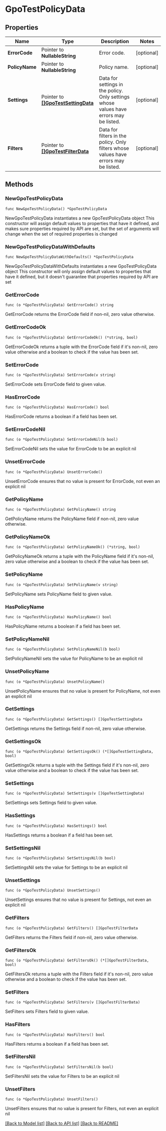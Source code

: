 # GpoTestPolicyData

## Properties

Name | Type | Description | Notes
------------ | ------------- | ------------- | -------------
**ErrorCode** | Pointer to **NullableString** | Error code. | [optional] 
**PolicyName** | Pointer to **NullableString** | Policy name. | [optional] 
**Settings** | Pointer to [**[]GpoTestSettingData**](GpoTestSettingData.md) | Data for settings in the policy. Only settings whose values have errors may be listed. | [optional] 
**Filters** | Pointer to [**[]GpoTestFilterData**](GpoTestFilterData.md) | Data for filters in the policy. Only filters whose values have errors may be listed. | [optional] 

## Methods

### NewGpoTestPolicyData

`func NewGpoTestPolicyData() *GpoTestPolicyData`

NewGpoTestPolicyData instantiates a new GpoTestPolicyData object
This constructor will assign default values to properties that have it defined,
and makes sure properties required by API are set, but the set of arguments
will change when the set of required properties is changed

### NewGpoTestPolicyDataWithDefaults

`func NewGpoTestPolicyDataWithDefaults() *GpoTestPolicyData`

NewGpoTestPolicyDataWithDefaults instantiates a new GpoTestPolicyData object
This constructor will only assign default values to properties that have it defined,
but it doesn't guarantee that properties required by API are set

### GetErrorCode

`func (o *GpoTestPolicyData) GetErrorCode() string`

GetErrorCode returns the ErrorCode field if non-nil, zero value otherwise.

### GetErrorCodeOk

`func (o *GpoTestPolicyData) GetErrorCodeOk() (*string, bool)`

GetErrorCodeOk returns a tuple with the ErrorCode field if it's non-nil, zero value otherwise
and a boolean to check if the value has been set.

### SetErrorCode

`func (o *GpoTestPolicyData) SetErrorCode(v string)`

SetErrorCode sets ErrorCode field to given value.

### HasErrorCode

`func (o *GpoTestPolicyData) HasErrorCode() bool`

HasErrorCode returns a boolean if a field has been set.

### SetErrorCodeNil

`func (o *GpoTestPolicyData) SetErrorCodeNil(b bool)`

 SetErrorCodeNil sets the value for ErrorCode to be an explicit nil

### UnsetErrorCode
`func (o *GpoTestPolicyData) UnsetErrorCode()`

UnsetErrorCode ensures that no value is present for ErrorCode, not even an explicit nil
### GetPolicyName

`func (o *GpoTestPolicyData) GetPolicyName() string`

GetPolicyName returns the PolicyName field if non-nil, zero value otherwise.

### GetPolicyNameOk

`func (o *GpoTestPolicyData) GetPolicyNameOk() (*string, bool)`

GetPolicyNameOk returns a tuple with the PolicyName field if it's non-nil, zero value otherwise
and a boolean to check if the value has been set.

### SetPolicyName

`func (o *GpoTestPolicyData) SetPolicyName(v string)`

SetPolicyName sets PolicyName field to given value.

### HasPolicyName

`func (o *GpoTestPolicyData) HasPolicyName() bool`

HasPolicyName returns a boolean if a field has been set.

### SetPolicyNameNil

`func (o *GpoTestPolicyData) SetPolicyNameNil(b bool)`

 SetPolicyNameNil sets the value for PolicyName to be an explicit nil

### UnsetPolicyName
`func (o *GpoTestPolicyData) UnsetPolicyName()`

UnsetPolicyName ensures that no value is present for PolicyName, not even an explicit nil
### GetSettings

`func (o *GpoTestPolicyData) GetSettings() []GpoTestSettingData`

GetSettings returns the Settings field if non-nil, zero value otherwise.

### GetSettingsOk

`func (o *GpoTestPolicyData) GetSettingsOk() (*[]GpoTestSettingData, bool)`

GetSettingsOk returns a tuple with the Settings field if it's non-nil, zero value otherwise
and a boolean to check if the value has been set.

### SetSettings

`func (o *GpoTestPolicyData) SetSettings(v []GpoTestSettingData)`

SetSettings sets Settings field to given value.

### HasSettings

`func (o *GpoTestPolicyData) HasSettings() bool`

HasSettings returns a boolean if a field has been set.

### SetSettingsNil

`func (o *GpoTestPolicyData) SetSettingsNil(b bool)`

 SetSettingsNil sets the value for Settings to be an explicit nil

### UnsetSettings
`func (o *GpoTestPolicyData) UnsetSettings()`

UnsetSettings ensures that no value is present for Settings, not even an explicit nil
### GetFilters

`func (o *GpoTestPolicyData) GetFilters() []GpoTestFilterData`

GetFilters returns the Filters field if non-nil, zero value otherwise.

### GetFiltersOk

`func (o *GpoTestPolicyData) GetFiltersOk() (*[]GpoTestFilterData, bool)`

GetFiltersOk returns a tuple with the Filters field if it's non-nil, zero value otherwise
and a boolean to check if the value has been set.

### SetFilters

`func (o *GpoTestPolicyData) SetFilters(v []GpoTestFilterData)`

SetFilters sets Filters field to given value.

### HasFilters

`func (o *GpoTestPolicyData) HasFilters() bool`

HasFilters returns a boolean if a field has been set.

### SetFiltersNil

`func (o *GpoTestPolicyData) SetFiltersNil(b bool)`

 SetFiltersNil sets the value for Filters to be an explicit nil

### UnsetFilters
`func (o *GpoTestPolicyData) UnsetFilters()`

UnsetFilters ensures that no value is present for Filters, not even an explicit nil

[[Back to Model list]](../README.md#documentation-for-models) [[Back to API list]](../README.md#documentation-for-api-endpoints) [[Back to README]](../README.md)



